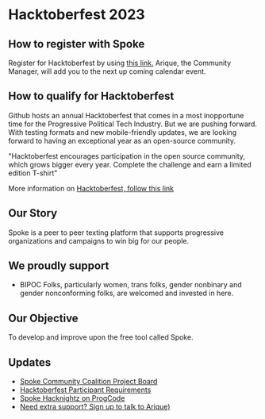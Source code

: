 # Hacktoberfest 2023

## How to register with Spoke
Register for Hacktoberfest by using [this link.](https://calendly.com/mama-furia/one-to-onez)  Arique, the Community Manager, will add you to the next up coming calendar event.

## How to qualify for Hacktoberfest
Github hosts an annual Hacktoberfest that comes in a most inopportune time for the Progressive Political Tech Industry.  But we are pushing forward.  With testing formats and new mobile-friendly updates, we are looking forward to having an exceptional year as an open-source community.

"Hacktoberfest encourages participation in the open source community, which grows bigger every year.  Complete the challenge and earn a limited edition T-shirt"

More information on [Hacktoberfest, follow this link](https://hacktoberfest.com/)

## Our Story
Spoke is a peer to peer texting platform that supports progressive organizations and campaigns to win big for our people.  

## We proudly support
- BIPOC Folks, particularly women, trans folks, gender nonbinary and gender nonconforming folks, are welcomed and invested in here.

## Our Objective
To develop and improve upon the free tool called Spoke.

## Updates
- [Spoke Community Coalition Project Board](https://github.com/MoveOnOrg/Spoke/projects/20)
- [Hacktoberfest Participant Requirements](https://hacktoberfest.com/participation/)
- [Spoke Hacknightz on ProgCode](https://www.progcode.org/)
- [Need extra support? Sign up to talk to Arique)](https://calendly.com/mama-furia/one-to-onez)